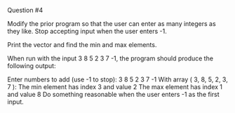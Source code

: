 Question #4

Modify the prior program so that the user can enter as many integers as they like. Stop accepting input when the user enters -1.

Print the vector and find the min and max elements.

When run with the input 3 8 5 2 3 7 -1, the program should produce the following output:

Enter numbers to add (use -1 to stop): 3 8 5 2 3 7 -1
With array ( 3, 8, 5, 2, 3, 7 ):
The min element has index 3 and value 2
The max element has index 1 and value 8
Do something reasonable when the user enters -1 as the first input.